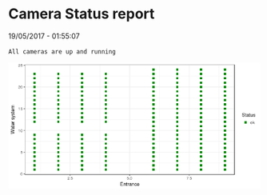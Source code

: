 Camera Status report
================
19/05/2017 - 01:55:07

    All cameras are up and running

![](camreport_files/figure-markdown_github/unnamed-chunk-2-1.png)
